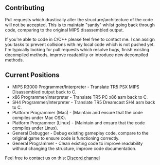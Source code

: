 ## Contributing

Pull requests which drastically alter the structure/architecture of the code will not be accepted. This is to maintain "santiy" whilst going back through code, comparing to the original MIPS disassembled output.

If you're able to code in C/C++ please feel free to contact me. I can assign you tasks to prevent collisions with my local code which is not pushed yet. I'm typically looking for pull requests which resolve bugs, finish existing decompiled methods, improve readability or introduce new decompiled methods.

## Current Positions

- MIPS R3000 Programmer/Interpreter - Translate TR5 PSX MIPS Disassembled output back to C.
- x86 Programmer/Interpreter - Translate TR5 PC x86 asm back to C. 
- SH4 Programmer/Interpreter - Translate TR5 Dreamcast SH4 asm back to C. 
- Platform Programmer (Mac) - (Maintain and ensure that the code compiles under Mac OSX).
- Platform Programmer (Linux) - (Maintain and ensure that the code compiles under Linux).
- General Debugger - Debug existing gameplay code, compare to the original game to ensure code is functioning correctly.
- General Programmer - Clean existing code to improve readability without changing the structure, improve code documentation.

Feel free to contact us on this: [Discord channel](https://discord.gg/KYSx8Q7)
